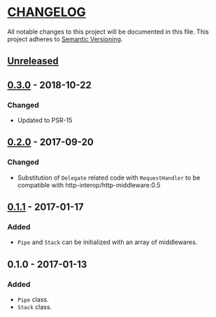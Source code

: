 # [CHANGELOG](http://keepachangelog.com/)
All notable changes to this project will be documented in this file.
This project adheres to [Semantic Versioning](http://semver.org/).

## [Unreleased]

## [0.3.0] - 2018-10-22

### Changed
- Updated to PSR-15

## [0.2.0] - 2017-09-20

### Changed
- Substitution of `Delegate` related code with `RequestHandler` to be compatible with
  http-interop/http-middleware:0.5

## [0.1.1] - 2017-01-17

### Added
- `Pipe` and `Stack` can be initialized with an array of middlewares.

## 0.1.0 - 2017-01-13

### Added
- `Pipe` class.
- `Stack` class.

[Unreleased]: https://github.com/ajgarlag/psr15-dispatcher/compare/0.3.0...master
[0.3.0]: https://github.com/ajgarlag/psr15-dispatcher/compare/0.2.0...0.3.0
[0.2.0]: https://github.com/ajgarlag/psr15-dispatcher/compare/0.1.1...0.2.0
[0.1.1]: https://github.com/ajgarlag/psr15-dispatcher/compare/0.1.0...0.1.1
